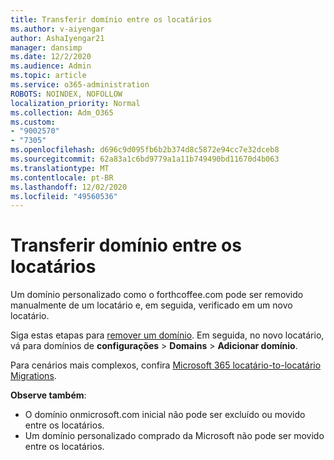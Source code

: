 ```yaml
---
title: Transferir domínio entre os locatários
ms.author: v-aiyengar
author: AshaIyengar21
manager: dansimp
ms.date: 12/2/2020
ms.audience: Admin
ms.topic: article
ms.service: o365-administration
ROBOTS: NOINDEX, NOFOLLOW
localization_priority: Normal
ms.collection: Adm_O365
ms.custom:
- "9002570"
- "7305"
ms.openlocfilehash: d696c9d095fb6b2b374d8c5872e94cc7e32dceb8
ms.sourcegitcommit: 62a83a1c6bd9779a1a11b749490bd11670d4b063
ms.translationtype: MT
ms.contentlocale: pt-BR
ms.lasthandoff: 12/02/2020
ms.locfileid: "49560536"
---
```

# <a name="transfer-domain-between-tenants"></a>Transferir domínio entre os locatários

Um domínio personalizado como o forthcoffee.com pode ser removido manualmente de um locatário e, em seguida, verificado em um novo locatário.

Siga estas etapas para [remover um domínio](https://docs.microsoft.com/microsoft-365/admin/get-help-with-domains/remove-a-domain). Em seguida, no novo locatário, vá para domínios de **configurações**  >  **Domains**  >  **Adicionar domínio**.

Para cenários mais complexos, confira [Microsoft 365 locatário-to-locatário Migrations](https://docs.microsoft.com/microsoft-365/enterprise/microsoft-365-tenant-to-tenant-migrations).

**Observe também**:
- O domínio onmicrosoft.com inicial não pode ser excluído ou movido entre os locatários.
- Um domínio personalizado comprado da Microsoft não pode ser movido entre os locatários.